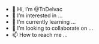- 👋 Hi, I’m @TnDelvac
- 👀 I’m interested in ...
- 🌱 I’m currently learning ...
- 💞️ I’m looking to collaborate on ...
- 📫 How to reach me ...

<!---
TnDelvac/TnDelvac is a ✨ special ✨ repository because its `README.md` (this file) appears on your GitHub profile.
You can click the Preview link to take a look at your changes.
--->

